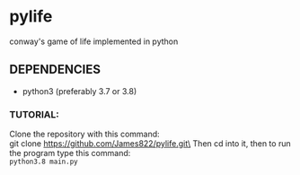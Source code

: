 # pylife
conway's game of life implemented in python

## DEPENDENCIES
- python3 (preferably 3.7 or 3.8)

### TUTORIAL:
Clone the repository with this command:\
git clone https://github.com/James822/pylife.git\
Then cd into it, then to run the program type this command:\
`python3.8 main.py`
